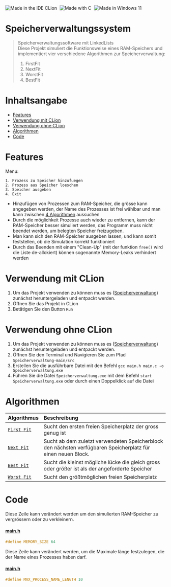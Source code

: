 <img src="https://img.shields.io/badge/Made_With_CLion-black?style=for-the-badge&logo=clion&logoColor=green" style="margin-left: 0" alt="Made in the IDE CLion"/>
<img src="https://img.shields.io/badge/c-%2300599C.svg?style=for-the-badge&logo=c&logoColor=white" style="margin-left: 5px" alt="Made with C"/>
<img src="https://img.shields.io/badge/Windows_11-0078D6?style=for-the-badge&logo=windows11&logoColor=white" style="margin-left: 5px" alt="Made in Windows 11" />

# Speicherverwaltungssystem
>Speicherverwaltungssoftware mit LinkedLists\
>Diese Projekt simuliert die Funktionsweise eines RAM-Speichers und implementiert vier verschiedene Algorithmen zur Speicherverwaltung:
>  1. FirstFit
>  2. NextFit
>  3. WorstFit
>  4. BestFit

# Inhaltsangabe
 * [Features](#features)
 * [Verwendung mit CLion](#verwendung-mit-clion)
 * [Verwendung ohne CLion](#verwendung-ohne-clion)
 * [Algorithmen](#algorithmen)
 * [Code](#code)

# Features
Menu:
```text
1. Prozess zu Speicher hinzufuegen
2. Prozess aus Speicher loeschen
3. Speicher ausgeben
4. Exit
```

* Hinzufügen von Prozessen zum RAM-Speicher, die grösse kann angegeben werden, der Name des Prozesses ist frei wählbar und man kann zwischen [4 Algorithmen](#algorithmen) aussuchen
* Durch die möglichkeit Prozesse auch wieder zu entfernen, kann der RAM-Speicher besser simuliert werden, das Programm muss nicht beendet werden, um belegten Speicher freizugeben. 
* Man kann sich den RAM-Speicher ausgeben lassen, und kann somit feststellen, ob die Simulation korrekt funktioniert 
* Durch das Beenden mit einem "Clean-Up" (mit der funktion `free()` wird die Liste de-allokiert) können sogenannte Memory-Leaks verhindert werden

# Verwendung mit CLion
  1. Um das Projekt verwenden zu können muss es ([Speicherverwaltung](https://github.com/Nphilip9/Speicherverwaltung/)) zunächst heruntergeladen und entpackt werden.
  2. Öffnen Sie das Projekt in CLion
  3. Betätigen Sie den Button `Run`

# Verwendung ohne CLion
  1. Um das Projekt verwenden zu können muss es ([Speicherverwaltung](https://github.com/Nphilip9/Speicherverwaltung/)) zunächst heruntergeladen und entpackt werden.
  2. Öffnen Sie den Terminal und Navigieren Sie zum Pfad `Speicherverwaltung-main/src`
  3. Erstellen Sie die ausführbare Datei mit den Befehl `gcc main.h main.c -o Speicherverwaltung.exe`
  4. Führen Sie die Datei `Speicherverwaltung.exe` mit dem Befehl `start Speicherverwaltung.exe` oder durch einen Doppelklick auf die Datei

# Algorithmen
| Algorithmus                    | Beschreibung                                                                                                 |
|:-------------------------------|:-------------------------------------------------------------------------------------------------------------|
| [`First Fit`](src/main.c#L136) | Sucht den ersten freien Speicherplatz der gross genug ist                                                    |
| [`Next Fit`](src/main.c#L153)  | Sucht ab dem zuletzt verwendeten Speicherblock den nächsten verfügbaren Speicherplatz für einen neuen Block. |
| [`Best Fit`](src/main.c#L181)  | Sucht die kleinst mögliche lücke die gleich gross oder größer ist als der angeforderte Speicher              |
| [`Worst Fit`](src/main.c#L210) | Sucht den größtmöglichen freien Speicherplatz                                                                |

# Code
Diese Zeile kann verändert werden um den simulierten RAM-Speicher zu vergrössern oder zu verkleinern.
#### [main.h](src/main.h#L9)
```C
#define MEMORY_SIZE 64
```
Diese Zeile kann verändert werden, um die Maximale länge festzulegen, die der Name eines Prozesses haben darf.
#### [main.h](src/main.h#L10)
```C
#define MAX_PROCESS_NAME_LENGTH 10
```

